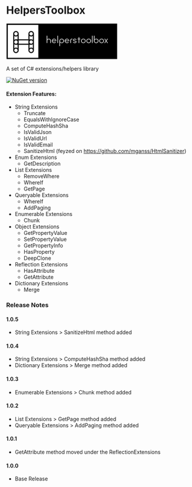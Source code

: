 #   **HelpersToolbox**

![alt tag](https://raw.githubusercontent.com/turhany/HelpersToolbox/main/img/helperstoolbox.png)  

A set of C# extensions/helpers library

[![NuGet version](https://badge.fury.io/nu/HelpersToolbox.svg)](https://badge.fury.io/nu/HelpersToolbox)

#### Extension Features:
* String Extensions
  * Truncate
  * EqualsWithIgnoreCase
  * ComputeHashSha  
  * IsValidJson
  * IsValidUrl
  * IsValidEmail
  * SanitizeHtml (feyzed on https://github.com/mganss/HtmlSanitizer)
* Enum Extensions
  * GetDescription
* List Extensions
  * RemoveWhere
  * WhereIf
  * GetPage
* Queryable Extensions
  * WhereIf
  * AddPaging
* Enumerable Extensions
  * Chunk
* Object Extensions
  * GetPropertyValue
  * SetPropertyValue
  * GetPropertyInfo
  * HasProperty  
  * DeepClone
* Reflection Extensions
  * HasAttribute
  * GetAttribute
* Dictionary Extensions
  * Merge

### Release Notes

#### 1.0.5
* String Extensions > SanitizeHtml method added

#### 1.0.4
* String Extensions > ComputeHashSha method added
* Dictionary Extensions > Merge method added

#### 1.0.3
* Enumerable Extensions > Chunk method added

#### 1.0.2
* List Extensions > GetPage method added
* Queryable Extensions > AddPaging method added

#### 1.0.1
* GetAttribute method moved under the ReflectionExtensions

#### 1.0.0
* Base Release
